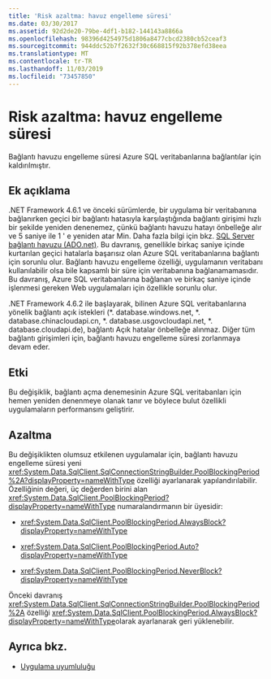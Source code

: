 ```yaml
---
title: 'Risk azaltma: havuz engelleme süresi'
ms.date: 03/30/2017
ms.assetid: 92d2de20-79be-4df1-b182-144143a8866a
ms.openlocfilehash: 98396d4254975d1806a8477cbcd2380cb52ceaf3
ms.sourcegitcommit: 944ddc52b7f2632f30c668815f92b378efd38eea
ms.translationtype: MT
ms.contentlocale: tr-TR
ms.lasthandoff: 11/03/2019
ms.locfileid: "73457850"
---
```

# <a name="mitigation-pool-blocking-period"></a>Risk azaltma: havuz engelleme süresi
Bağlantı havuzu engelleme süresi Azure SQL veritabanlarına bağlantılar için kaldırılmıştır.  
  
## <a name="additional-description"></a>Ek açıklama  
 .NET Framework 4.6.1 ve önceki sürümlerde, bir uygulama bir veritabanına bağlanırken geçici bir bağlantı hatasıyla karşılaştığında bağlantı girişimi hızlı bir şekilde yeniden denenemez, çünkü bağlantı havuzu hatayı önbelleğe alır ve 5 saniye ile 1 ' e yeniden atar Min. Daha fazla bilgi için bkz. [SQL Server bağlantı havuzu (ADO.net)](../data/adonet/sql-server-connection-pooling.md). Bu davranış, genellikle birkaç saniye içinde kurtarılan geçici hatalarla başarısız olan Azure SQL veritabanlarına bağlantı için sorunlu olur. Bağlantı havuzu engelleme özelliği, uygulamanın veritabanı kullanılabilir olsa bile kapsamlı bir süre için veritabanına bağlanamamasıdır. Bu davranış, Azure SQL veritabanlarına bağlanan ve birkaç saniye içinde işlenmesi gereken Web uygulamaları için özellikle sorunlu olur.  
  
 .NET Framework 4.6.2 ile başlayarak, bilinen Azure SQL veritabanlarına yönelik bağlantı açık istekleri (*. database.windows.net, \*. database.chinacloudapi.cn, \*. database.usgovcloudapi.net, \*. database.cloudapi.de), bağlantı Açık hatalar önbelleğe alınmaz. Diğer tüm bağlantı girişimleri için, bağlantı havuzu engelleme süresi zorlanmaya devam eder.  
  
## <a name="impact"></a>Etki  
 Bu değişiklik, bağlantı açma denemesinin Azure SQL veritabanları için hemen yeniden denenmeye olanak tanır ve böylece bulut özellikli uygulamaların performansını geliştirir.  
  
## <a name="mitigation"></a>Azaltma  
 Bu değişiklikten olumsuz etkilenen uygulamalar için, bağlantı havuzu engelleme süresi yeni <xref:System.Data.SqlClient.SqlConnectionStringBuilder.PoolBlockingPeriod%2A?displayProperty=nameWithType> özelliği ayarlanarak yapılandırılabilir.  Özelliğinin değeri, üç değerden birini alan <xref:System.Data.SqlClient.PoolBlockingPeriod?displayProperty=nameWithType> numaralandırmanın bir üyesidir:  
  
- <xref:System.Data.SqlClient.PoolBlockingPeriod.AlwaysBlock?displayProperty=nameWithType>
  
- <xref:System.Data.SqlClient.PoolBlockingPeriod.Auto?displayProperty=nameWithType>
  
- <xref:System.Data.SqlClient.PoolBlockingPeriod.NeverBlock?displayProperty=nameWithType>
  
 Önceki davranış <xref:System.Data.SqlClient.SqlConnectionStringBuilder.PoolBlockingPeriod%2A> özelliği <xref:System.Data.SqlClient.PoolBlockingPeriod.AlwaysBlock?displayProperty=nameWithType>olarak ayarlanarak geri yüklenebilir.  
  
## <a name="see-also"></a>Ayrıca bkz.

- [Uygulama uyumluluğu](application-compatibility.md)
